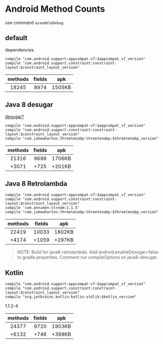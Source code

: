 
# Android Method Counts

use command `assembleDebug`

## default

dependencies

```
compile "com.android.support:appcompat-v7:$appcompat_v7_version"
compile "com.android.support.constraint:constraint-layout:$constraint_layout_version"
```


|methods|fields|apk|
|:-:|:-:|:-:|
|18245|8974|1505KB|


## Java 8 desugar

[desugar?](https://developer.android.com/studio/preview/features/java8-support.html)

```
compile "com.android.support:appcompat-v7:$appcompat_v7_version"
compile "com.android.support.constraint:constraint-layout:$constraint_layout_version"
compile "com.jakewharton.threetenabp:threetenabp:$threetenabp_version"
```

|methods|fields|apk|
|:-:|:-:|:-:|
|21316|9699|1706KB|
|+3071|+725|+201KB|


## Java 8 Retrolambda

```
compile "com.android.support:appcompat-v7:$appcompat_v7_version"
compile "com.android.support.constraint:constraint-layout:$constraint_layout_version"
compile 'com.annimon:stream:1.1.5'
compile "com.jakewharton.threetenabp:threetenabp:$threetenabp_version"
```

|methods|fields|apk|
|:-:|:-:|:-:|
|22419|10033|1802KB|
|+4174|+1059|+297KB|

>NOTE: Build for java8-retrolambda.
>Add android.enableDesugar=false to gradle.properties.
>Comment out compileOptions on java8-desugar.

## Kotlin

```
compile "com.android.support:appcompat-v7:$appcompat_v7_version"
compile "com.android.support.constraint:constraint-layout:$constraint_layout_version"
compile "org.jetbrains.kotlin:kotlin-stdlib:$kotlin_version"
```

1.1.2-4

|methods|fields|apk|
|:-:|:-:|:-:|
|24377|9720|1903KB|
|+6132|+746|+398KB|

